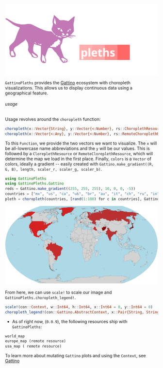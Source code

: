 <div align="center">
<img src="https://github.com/ChifiSource/image_dump/blob/main/gattino/gattinopleths.png"></img>
</div>

`GattinoPleths` provides the [Gattino](https://github.com/ChifiSource/Gattino.jl) ecosystem with choropleth visualizations. This allows us to display continuous data using a geographical feature.
###### usage
Usage revolves around the `choropleth` function:
```julia
choropleth(x::Vector{String}, y::Vector{<:Number}, rs::ChoroplethResource, colors::Vector{String} = Gattino.make_gradient((255, 255, 255), 10, 0, 0, -5))
choropleth(x::Vector{<:Any}, y::Vector{<:Number}, rs::RemoteChoroplethResource, args ...)
```
To this `Function`, we provide the two vectors we want to visualize. The `x` will be all-lowercase name abbreviations and the `y` will be our values. This is followed by a `CloreplethResource` or `RemoteCloreplethResource`, which will determine the map we load in the first place. Finally, `colors` is a `Vector` of colors, ideally a gradient -- easily created with `Gattino.make_gradient((R, G, B), length, scaler_r, scaler_g, scaler_b)`.

```julia
using GattinoPleths
using GattinoPleths.Gattino
reds = Gattino.make_gradient((255, 255, 255), 10, 0, 0, -5))
countries = ["mx", "us", "ca", "uk", "br", "au", "it", "ch", "ru", "in", "cn", "gl", "af", "bd", "jp", "iq"]
pleth = choropleth(countries, [rand(1:100) for c in countries], GattinoPleths.world_map, reds)
```
<img src="https://github.com/ChifiSource/image_dump/blob/main/gattino/gattino_1_sc/Screenshot%20from%202024-05-05%2004-26-35.png"></img>

From here, we can use `scale!` to scale our image and `GattinoPleths.choropleth_legend!`.
```julia
scale!(con::Context, w::Int64, h::Int64, x::Int64 = 0, y::Int64 = 0)
choropleth_legend!(con::Gattino.AbstractContext, x::Pair{String, String}, colors::Vector{String}; align::String = "top-left")
```
- As of right now, (`0.0.9`), the following resources ship with `GattinoPleths`:
```julia
world_map
europe_map (remote resource)
usa_map ( remote resource)
```

To learn more about mutating `Gattino` plots and using the `Context`, see [Gattino](https://github.com/ChifiSource/Gattino.jl)

